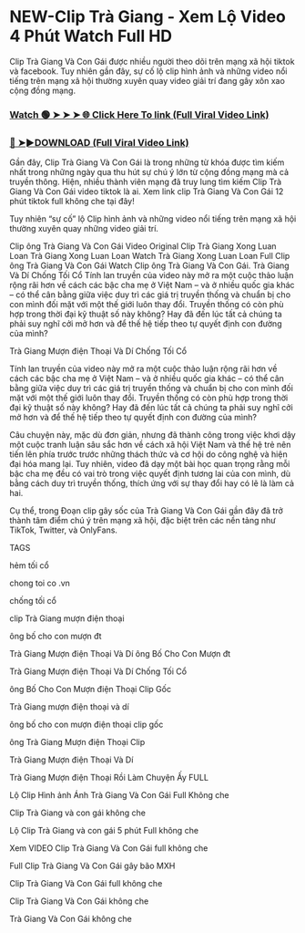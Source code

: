 # NEW-Clip Trà Giang - Xem Lộ Video 4 Phút Watch Full HD

Clip Trà Giang Và Con Gái được nhiều người theo dõi trên mạng xã hội tiktok và facebook. Tuy nhiên gần đây, sự cố lộ clip hình ảnh và những video nổi tiếng trên mạng xã hội thường xuyên quay video giải trí đang gây xôn xao cộng đồng mạng.


### [Watch 🟢 ➤ ➤ ➤ 🌐 Click Here To link (Full Viral Video Link)](https://cinesky.today/tra-giang-video/)

### [🔴 ➤►DOWNLOAD (Full Viral Video Link)](https://cinesky.today/tra-giang-video/)

Gần đây, Clip Trà Giang Và Con Gái là trong những từ khóa được tìm kiếm nhất trong những ngày qua thu hút sự chú ý lớn từ cộng đồng mạng mà cả truyền thông. Hiện, nhiều thành viên mạng đã truy lung tìm kiếm Clip Trà Giang Và Con Gái video tiktok là ai. Xem link clip Trà Giang Và Con Gái 12 phút tiktok full không che tại đây!

Tuy nhiên “sự cố” lộ Clip hình ảnh và những video nổi tiếng trên mạng xã hội thường xuyên quay những video giải trí.

Clip ông Trà Giang Và Con Gái Video Original Clip Trà Giang Xong Luan Loan Trà Giang Xong Luan Loan Watch Trà Giang Xong Luan Loan Full Clip ông Trà Giang Và Con Gái Watch Clip ông Trà Giang Và Con Gái. Trà Giang Và Dí Chống Tối Cổ Tính lan truyền của video này mở ra một cuộc thảo luận rộng rãi hơn về cách các bậc cha mẹ ở Việt Nam – và ở nhiều quốc gia khác – có thể cân bằng giữa việc duy trì các giá trị truyền thống và chuẩn bị cho con mình đối mặt với một thế giới luôn thay đổi. Truyền thống có còn phù hợp trong thời đại kỹ thuật số này không? Hay đã đến lúc tất cả chúng ta phải suy nghĩ cởi mở hơn và để thế hệ tiếp theo tự quyết định con đường của mình?

Trà Giang Mượn điện Thoại Và Dí Chống Tối Cổ

Tính lan truyền của video này mở ra một cuộc thảo luận rộng rãi hơn về cách các bậc cha mẹ ở Việt Nam – và ở nhiều quốc gia khác – có thể cân bằng giữa việc duy trì các giá trị truyền thống và chuẩn bị cho con mình đối mặt với một thế giới luôn thay đổi. Truyền thống có còn phù hợp trong thời đại kỹ thuật số này không? Hay đã đến lúc tất cả chúng ta phải suy nghĩ cởi mở hơn và để thế hệ tiếp theo tự quyết định con đường của mình?

Câu chuyện này, mặc dù đơn giản, nhưng đã thành công trong việc khơi dậy một cuộc tranh luận sâu sắc hơn về cách xã hội Việt Nam và thế hệ trẻ nên tiến lên phía trước trước những thách thức và cơ hội do công nghệ và hiện đại hóa mang lại. Tuy nhiên, video đã dạy một bài học quan trọng rằng mỗi bậc cha mẹ đều có vai trò trong việc quyết định tương lai của con mình, dù bằng cách duy trì truyền thống, thích ứng với sự thay đổi hay có lẽ là làm cả hai.

Cụ thể, trong Đoạn clip gây sốc của Trà Giang Và Con Gái gần đây đã trở thành tâm điểm chú ý trên mạng xã hội, đặc biệt trên các nền tảng như TikTok, Twitter, và OnlyFans.

TAGS

hẻm tối cổ

chong toi co .vn

chống tối cổ

clip Trà Giang mượn điện thoại

ông bố cho con mượn đt

Trà Giang Mượn điện Thoại Và Dí ông Bố Cho Con Mượn đt

Trà Giang Mượn điện Thoại Và Dí Chống Tối Cổ

ông Bố Cho Con Mượn điện Thoại Clip Gốc

Trà Giang mượn điện thoại và dí

ông bố cho con mượn điện thoại clip gốc

ông Trà Giang Mượn điện Thoại Clip

Trà Giang Mượn điện Thoại Và Dí

Trà Giang Mượn điện Thoại Rồi Làm Chuyện Ấy FULL

Lộ Clip Hình ảnh Ánh Trà Giang Và Con Gái Full Không che

Clip Trà Giang và con gái không che

Lộ Clip Trà Giang và con gái 5 phút Full không che

Xem VIDEO Clip Trà Giang Và Con Gái full không che

Full Clip Trà Giang Và Con Gái gây bão MXH

Clip Trà Giang Và Con Gái full không che

Clip Trà Giang Và Con Gái không che

Trà Giang Và Con Gái không che

